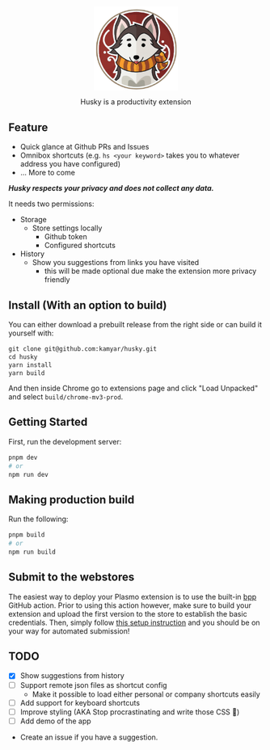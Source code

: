 <p align="center">
    <img align="center" width="33%" src="assets/icon.png">
</p>
<p align="center">
    Husky is a productivity extension
</p>

## Feature

- Quick glance at Github PRs and Issues
- Omnibox shortcuts (e.g. `hs <your keyword>` takes you to whatever address you have configured)
- ... More to come

_**Husky respects your privacy and does not collect any data.**_

It needs two permissions:

- Storage
  - Store settings locally
    - Github token
    - Configured shortcuts
- History
  - Show you suggestions from links you have visited
    - this will be made optional due make the extension more privacy friendly

## Install (With an option to build)

You can either download a prebuilt release from the right side or can build it yourself with:

```
git clone git@github.com:kamyar/husky.git
cd husky
yarn install
yarn build
```

And then inside Chrome go to extensions page and click "Load Unpacked" and select `build/chrome-mv3-prod`.

## Getting Started

First, run the development server:

```bash
pnpm dev
# or
npm run dev
```

## Making production build

Run the following:

```bash
pnpm build
# or
npm run build
```

## Submit to the webstores

The easiest way to deploy your Plasmo extension is to use the built-in [bpp](https://bpp.browser.market) GitHub action. Prior to using this action however, make sure to build your extension and upload the first version to the store to establish the basic credentials. Then, simply follow [this setup instruction](https://docs.plasmo.com/framework/workflows/submit) and you should be on your way for automated submission!

## TODO

- [x] Show suggestions from history
- [ ] Support remote json files as shortcut config
  - Make it possible to load either personal or company shortcuts easily
- [ ] Add support for keyboard shortcuts
- [ ] Improve styling (AKA Stop procrastinating and write those CSS 🎨)
- [ ] Add demo of the app
- Create an issue if you have a suggestion.
